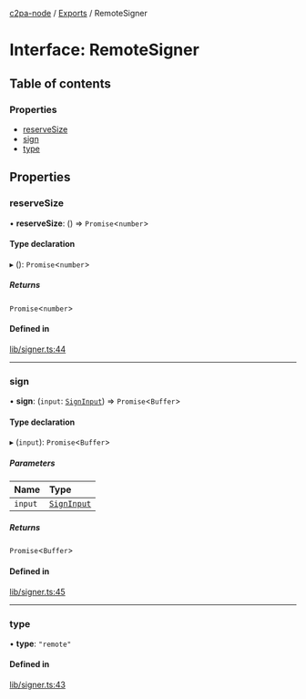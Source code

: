 [c2pa-node](../README.md) / [Exports](../modules.md) / RemoteSigner

# Interface: RemoteSigner

## Table of contents

### Properties

- [reserveSize](RemoteSigner.md#reservesize)
- [sign](RemoteSigner.md#sign)
- [type](RemoteSigner.md#type)

## Properties

### reserveSize

• **reserveSize**: () => `Promise`<`number`\>

#### Type declaration

▸ (): `Promise`<`number`\>

##### Returns

`Promise`<`number`\>

#### Defined in

[lib/signer.ts:44](https://github.com/contentauth/c2pa-node/blob/3684686/js-src/lib/signer.ts#L44)

___

### sign

• **sign**: (`input`: [`SignInput`](SignInput.md)) => `Promise`<`Buffer`\>

#### Type declaration

▸ (`input`): `Promise`<`Buffer`\>

##### Parameters

| Name | Type |
| :------ | :------ |
| `input` | [`SignInput`](SignInput.md) |

##### Returns

`Promise`<`Buffer`\>

#### Defined in

[lib/signer.ts:45](https://github.com/contentauth/c2pa-node/blob/3684686/js-src/lib/signer.ts#L45)

___

### type

• **type**: ``"remote"``

#### Defined in

[lib/signer.ts:43](https://github.com/contentauth/c2pa-node/blob/3684686/js-src/lib/signer.ts#L43)
